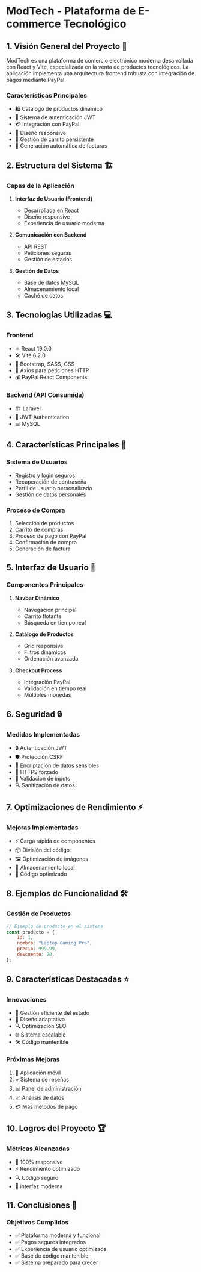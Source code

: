 # ModTech - Plataforma de E-commerce Tecnológico

## 1. Visión General del Proyecto 🚀

ModTech es una plataforma de comercio electrónico moderna desarrollada con React y Vite, especializada en la venta de productos tecnológicos. La aplicación implementa una arquitectura frontend robusta con integración de pagos mediante PayPal.

### Características Principales
- 🛍️ Catálogo de productos dinámico
- 🔐 Sistema de autenticación JWT
- 💳 Integración con PayPal
- 📱 Diseño responsive
- 🛒 Gestión de carrito persistente
- 📄 Generación automática de facturas

## 2. Estructura del Sistema 🏗️

### Capas de la Aplicación
1. **Interfaz de Usuario (Frontend)**
   - Desarrollada en React
   - Diseño responsive
   - Experiencia de usuario moderna

2. **Comunicación con Backend**
   - API REST
   - Peticiones seguras
   - Gestión de estados

3. **Gestión de Datos**
   - Base de datos MySQL
   - Almacenamiento local
   - Caché de datos

## 3. Tecnologías Utilizadas 💻

### Frontend
- ⚛️ React 19.0.0
- 🛠️ Vite 6.2.0
- 🎨 Bootstrap, SASS, CSS
- 📡 Axios para peticiones HTTP
- 💰 PayPal React Components

### Backend (API Consumida)
- 🏗️ Laravel
- 🔑 JWT Authentication
- 📊 MySQL

## 4. Características Principales 🌟

### Sistema de Usuarios
- Registro y login seguros
- Recuperación de contraseña
- Perfil de usuario personalizado
- Gestión de datos personales

### Proceso de Compra
1. Selección de productos
2. Carrito de compras
3. Proceso de pago con PayPal
4. Confirmación de compra
5. Generación de factura

## 5. Interfaz de Usuario 🎨

### Componentes Principales
1. **Navbar Dinámico**
   - Navegación principal
   - Carrito flotante
   - Búsqueda en tiempo real

2. **Catálogo de Productos**
   - Grid responsive
   - Filtros dinámicos
   - Ordenación avanzada

3. **Checkout Process**
   - Integración PayPal
   - Validación en tiempo real
   - Múltiples monedas

## 6. Seguridad 🔒

### Medidas Implementadas
- 🔒 Autenticación JWT
- 🛡️ Protección CSRF
- 🔐 Encriptación de datos sensibles
- 📡 HTTPS forzado
- 🚫 Validación de inputs
- 🔍 Sanitización de datos

## 7. Optimizaciones de Rendimiento ⚡

### Mejoras Implementadas
- ⚡ Carga rápida de componentes
- 📦 División del código
- 🖼️ Optimización de imágenes
- 💾 Almacenamiento local
- 🚀 Código optimizado

## 8. Ejemplos de Funcionalidad 🛠️

### Gestión de Productos
```javascript
// Ejemplo de producto en el sistema
const producto = {
    id: 1,
    nombre: "Laptop Gaming Pro",
    precio: 999.99,
    descuento: 20,
};
```

## 9. Características Destacadas ⭐

### Innovaciones
- 🔄 Gestión eficiente del estado
- 📱 Diseño adaptativo
- 🔍 Optimización SEO
- 🌐 Sistema escalable
- 🛠️ Código mantenible

### Próximas Mejoras
1. 📱 Aplicación móvil
2. ⭐ Sistema de reseñas
3. 📊 Panel de administración
4. 📈 Análisis de datos
5. 💳 Más métodos de pago

## 10. Logros del Proyecto 🏆

### Métricas Alcanzadas
- 📱 100% responsive
- ⚡ Rendimiento optimizado
- 🔍 Código seguro
- 🌟 interfaz moderna

## 11. Conclusiones 🎯

### Objetivos Cumplidos
- ✅ Plataforma moderna y funcional
- ✅ Pagos seguros integrados
- ✅ Experiencia de usuario optimizada
- ✅ Base de código mantenible
- ✅ Sistema preparado para crecer 